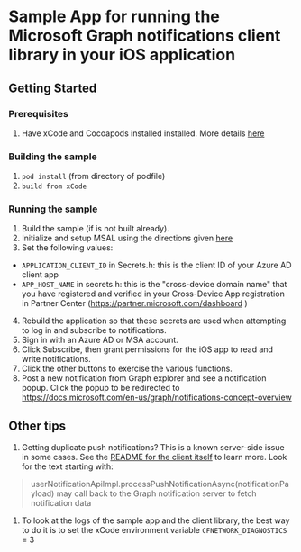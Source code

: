 # Sample App for running the Microsoft Graph notifications client library in your iOS application

## Getting Started

### Prerequisites

1. Have xCode and Cocoapods installed installed. More details [here](https://cocoapods.org/)

### Building the sample
1. ``pod install`` (from directory of podfile)
2. ``build from xCode``

### Running the sample
1. Build the sample (if is not built already).
2. Initialize and setup MSAL using the directions given [here](https://github.com/AzureAD/microsoft-authentication-library-for-objc) 
3. Set the following values:
- ``APPLICATION_CLIENT_ID`` in Secrets.h: this is the client ID of your Azure AD client app
- ``APP_HOST_NAME`` in secrets.h: this is the "cross-device domain name" that you have registered
and verified in your Cross-Device App registration in Partner Center (https://partner.microsoft.com/dashboard )
4. Rebuild the application so that these secrets are used when attempting to log in and subscribe to notifications. 
5. Sign in with an Azure AD or MSA account.
6. Click Subscribe, then grant permissions for the iOS app to read and write notifications.
7. Click the other buttons to exercise the various functions.
8. Post a new notification from Graph explorer and see a notification popup. Click the popup to be redirected to https://docs.microsoft.com/en-us/graph/notifications-concept-overview
## Other tips

1. Getting duplicate push notifications? This is a known server-side issue in some cases.
See the [README for the client itself](https://www.npmjs.com/package/@microsoft/user-notifications-client) to learn more. Look for the text starting with:
> userNotificationApiImpl.processPushNotificationAsync(notificationPayload) may call back to the Graph notification server to fetch notification data

1. To look at the logs of the sample app and the client library, the best way to do it is to set the xCode environment variable
``CFNETWORK_DIAGNOSTICS`` = 3

